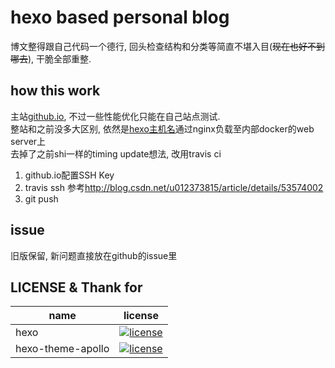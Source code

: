 # hexo based personal blog

博文整得跟自己代码一个德行, 回头检查结构和分类等简直不堪入目(~~现在也好不到哪去~~), 干脆全部重整.

## how this work

主站[github.io](https://chreem.github.io), 不过一些性能优化只能在自己站点测试.  
整站和之前没多大区别, 依然是[hexo主机名](https://hexo.chreem.xyz)通过nginx负载至内部docker的web server上  
去掉了之前shi一样的timing update想法, 改用travis ci

1. github.io配置SSH Key
2. travis ssh 参考<http://blog.csdn.net/u012373815/article/details/53574002>
3. git push

## issue

旧版保留, 新问题直接放在github的issue里

## LICENSE & Thank for

|name|license|
|---|---|
|hexo|[![license](https://img.shields.io/github/license/mashape/apistatus.svg?style=flat-square)](https://github.com/hexojs/hexo/blob/master/LICENSE)|
|hexo-theme-apollo|[![license](https://img.shields.io/github/license/mashape/apistatus.svg?style=flat-square)](https://github.com/pinggod/hexo-theme-apollo)|
